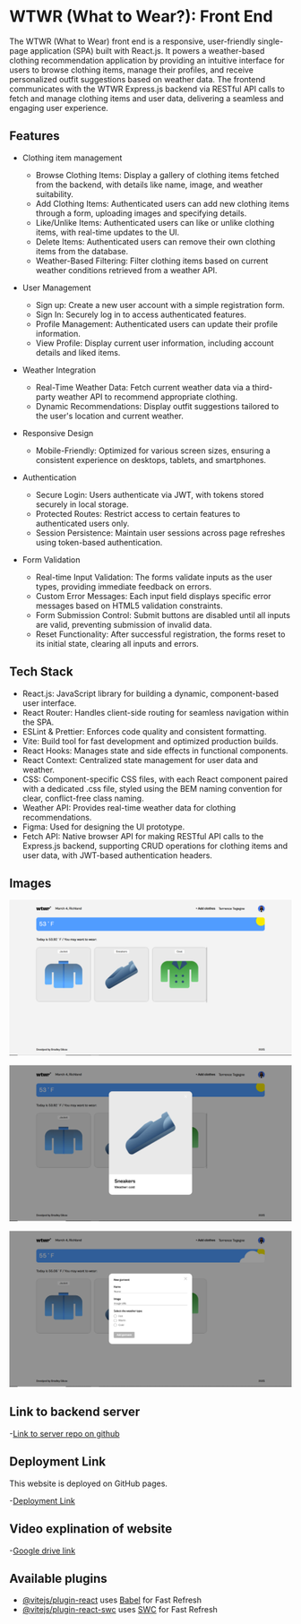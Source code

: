 # WTWR (What to Wear?): Front End

The WTWR (What to Wear) front end is a responsive, user-friendly single-page application (SPA) built with React.js. It powers a weather-based clothing recommendation application by providing an intuitive interface for users to browse clothing items, manage their profiles, and receive personalized outfit suggestions based on weather data. The frontend communicates with the WTWR Express.js backend via RESTful API calls to fetch and manage clothing items and user data, delivering a seamless and engaging user experience.

## Features

- Clothing item management

  - Browse Clothing Items: Display a gallery of clothing items fetched from the backend, with details like name, image, and weather suitability.
  - Add Clothing Items: Authenticated users can add new clothing items through a form, uploading images and specifying details.
  - Like/Unlike Items: Authenticated users can like or unlike clothing items, with real-time updates to the UI.
  - Delete Items: Authenticated users can remove their own clothing items from the database.
  - Weather-Based Filtering: Filter clothing items based on current weather conditions retrieved from a weather API.

- User Management

  - Sign up: Create a new user account with a simple registration form.
  - Sign In: Securely log in to access authenticated features.
  - Profile Management: Authenticated users can update their profile information.
  - View Profile: Display current user information, including account details and liked items.

- Weather Integration

  - Real-Time Weather Data: Fetch current weather data via a third-party weather API to recommend appropriate clothing.
  - Dynamic Recommendations: Display outfit suggestions tailored to the user's location and current weather.

- Responsive Design

  - Mobile-Friendly: Optimized for various screen sizes, ensuring a consistent experience on desktops, tablets, and smartphones.

- Authentication

  - Secure Login: Users authenticate via JWT, with tokens stored securely in local storage.
  - Protected Routes: Restrict access to certain features to authenticated users only.
  - Session Persistence: Maintain user sessions across page refreshes using token-based authentication.

- Form Validation

  - Real-time Input Validation: The forms validate inputs as the user types, providing immediate feedback on errors.
  - Custom Error Messages: Each input field displays specific error messages based on HTML5 validation constraints.
  - Form Submission Control: Submit buttons are disabled until all inputs are valid, preventing submission of invalid data.
  - Reset Functionality: After successful registration, the forms reset to its initial state, clearing all inputs and errors.

## Tech Stack

- React.js: JavaScript library for building a dynamic, component-based user interface.
- React Router: Handles client-side routing for seamless navigation within the SPA.
- ESLint & Prettier: Enforces code quality and consistent formatting.
- Vite: Build tool for fast development and optimized production builds.
- React Hooks: Manages state and side effects in functional components.
- React Context: Centralized state management for user data and weather.
- CSS: Component-specific CSS files, with each React component paired with a dedicated .css file, styled using the BEM naming convention for clear, conflict-free class naming.
- Weather API: Provides real-time weather data for clothing recommendations.
- Figma: Used for designing the UI prototype.
- Fetch API: Native browser API for making RESTful API calls to the Express.js backend, supporting CRUD operations for clothing items and user data, with JWT-based authentication headers.

## Images

![Screenshot of project](/src/assets/WTWR.png)

![Screenshot of image Modal](/src/assets/WTWR-imageModal.png)

![Screenshot of form Modal](/src/assets/WTWR-formModal.png)

## Link to backend server

-[Link to server repo on github](https://github.com/bsilcox1990/se_project_express)

## Deployment Link

This website is deployed on GitHub pages.

-[Deployment Link](https://bsilcox1990.github.io/se_project_react/)

## Video explination of website

-[Google drive link](https://drive.google.com/file/d/1O4uf2jHUS5Wo3Wf5dxaCJfcxkPdOijQJ/view?usp=drive_link)

## Available plugins

- [@vitejs/plugin-react](https://github.com/vitejs/vite-plugin-react/blob/main/packages/plugin-react/README.md) uses [Babel](https://babeljs.io/) for Fast Refresh
- [@vitejs/plugin-react-swc](https://github.com/vitejs/vite-plugin-react-swc) uses [SWC](https://swc.rs/) for Fast Refresh
